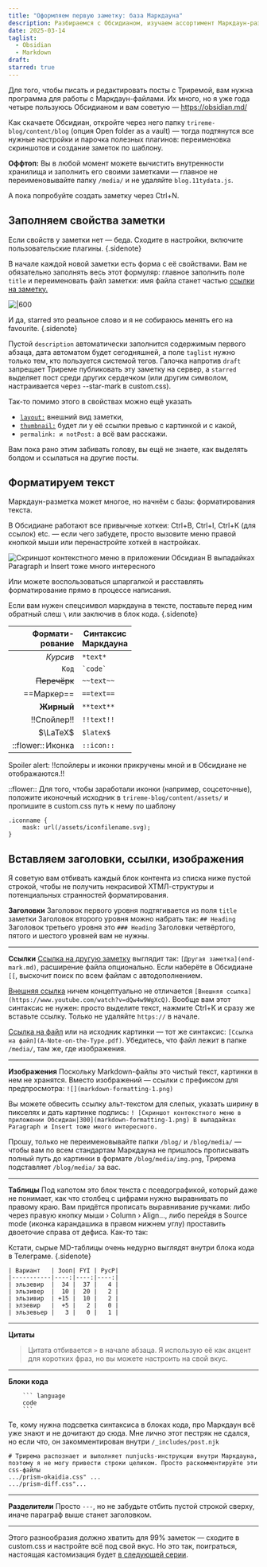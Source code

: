 ```yaml
---
title: "Оформляем первую заметку: база Маркдауна"
description: Разбираемся с Обсидианом, изучаем ассортимент Маркдаун-разметки и привыкаем писать посты не в облако.
date: 2025-03-14
taglist:
  - Obsidian
  - Markdown
draft: 
starred: true
---
```

Для того, чтобы писать и редактировать посты с Триремой, вам нужна программа для работы с Маркдаун-файлами. Их много, но я уже года четыре пользуюсь Обсидианом и вам советую — https://obsidian.md/

Как скачаете Обсидиан, откройте через него папку `trireme-blog/content/blog` (опция Open folder as a vault) — тогда подтянутся все нужные настройки и парочка полезных плагинов: переименовка скриншотов и создание заметок по шаблону.

**Оффтоп:** Вы в любой момент можете вычистить внутренности хранилища и заполнить его своими заметками — главное не переименовывайте папку `/media/` и не удаляйте `blog.11tydata.js`.

А пока попробуйте создать заметку через Ctrl+N. 

## Заполняем свойства заметки

Если свойств у заметки нет — беда. Сходите в настройки, включите пользовательские плагины. {.sidenote}

В начале каждой новой заметки есть форма с её свойствами. Вам не обязательно заполнять весь этот формуляр: главное заполнить поле `title` и переименовать файл заметки: имя файла станет частью [ссылки на заметку.](markdown-formatting)

![|600](markdown-formatting.png)

И да, starred это реальное слово и я не собираюсь менять его на favourite. {.sidenote}

Пустой `description` автоматически заполнится содержимым первого абзаца, дата автоматом будет сегодняшней, а поле `taglist` нужно только тем, кто пользуется системой тегов. Галочка напротив `draft` запрещает Триреме публиковать эту заметку на сервер, а `starred` выделяет пост среди других сердечком (или другим символом, настраивается через --star-mark в custom.css).

Так-то помимо этого в свойствах можно ещё указать 
- [`layout:`](featured-pages) внешний вид заметки, 
- [`thumbnail:`](link-previews.md) будет ли у её ссылки превью с картинкой и с какой,
- `permalink: и notPost:` а всё вам расскажи.

Вам пока рано этим забивать голову, вы ещё не знаете, как выделять болдом и ссылаться на другие посты.
## Форматируем текст

Маркдаун-разметка может многое, но начнём с базы: форматирования текста.

В Обсидиане работают все привычные хоткеи: Ctrl+B, Ctrl+I, Ctrl+K (для ссылок) etc. — если чего забудете, просто вызовите меню правой кнопкой мыши или перенастройте хоткей в настройках.

![Скриншот контекстного меню в приложении Обсидиан](markdown-formatting-1.png) В выпадайках Paragraph и Insert тоже много интересного

Или можете воспользоваться шпаргалкой и расставлять форматирование прямо в процессе написания. 

Если вам нужен спецсимвол маркдауна в тексте, поставьте перед ним обратный слеш `\`  или заключив в блок кода. {.sidenote}

| Формати-<br>рование | Синтаксис<br>Маркдауна |
| ------------------: | ---------------------- |
|            *Курсив* | `*text*`               |
|               `Код` | ``` `code` ```         |
|        ~~Перечёрк~~ | `~~text~~`             |
|          ==Маркер== | `==text==`             |
|          **Жирный** | `**text**`             |
|         !!Спойлер!! | `!!text!!`             |
|            $\LaTeX$ | `$latex$`              |
|   ::flower:: Иконка | `::icon::`             |

Spoiler alert: !!спойлеры и иконки прикручены мной и в Обсидиане не отображаются.!!

::flower:: Для того, чтобы заработали иконки (например, соцсеточные), положите иконочный исходник в `trireme-blog/content/assets/`  и пропишите в custom.css путь к нему по шаблону

```
.iconname {
	mask: url(/assets/iconfilename.svg);
}
```

## Вставляем заголовки, ссылки, изображения

Я советую вам отбивать каждый блок контента из списка ниже пустой строкой, чтобы не получить некрасивой ХТМЛ-структуры и потенциальных странностей форматирования. 

**Заголовки**
Заголовок первого уровня подтягивается из поля `title` заметки
Заголовок второго уровня можно набрать так: `## Heading`
Заголовок третьего уровня это `### Heading`
Заголовки четвёртого, пятого и шестого уровней вам не нужны.

---

**Ссылки**
[Ссылка на другую заметку](end-mark.md) выглядит так: `[Другая заметка](end-mark.md)`, расширение файла опционально. Если наберёте в Обсидиане `[[`, выскочит поиск по всем файлам с автодополнением. 

[Внешняя ссылка](https://www.youtube.com/watch?v=dQw4w9WgXcQ) ничем концептуально не отличается `[Внешняя ссылка](https://www.youtube.com/watch?v=dQw4w9WgXcQ)`. Вообще вам этот синтаксис не нужен: просто выделите текст, нажмите Ctrl+K и сразу же вставьте ссылку. Только не удаляйте `https://` в начале.

[Ссылка на файл](A-Note-on-the-Type.pdf) или на исходник картинки — тот же синтаксис: `[Ссылка на файл](A-Note-on-the-Type.pdf)`. Убедитесь, что файл лежит в папке `/media/`, там же, где изображения.

---

**Изображения**
Поскольку Markdown-файлы это чистый текст, картинки в нем не хранятся. Вместо изображений — ссылки с префиксом для предпросмотра: `![](markdown-formatting-1.png)`

Вы можете обвесить ссылку альт-текстом для слепых, указать ширину в пикселях и дать картинке подпись: `! [Скриншот контекстного меню в приложении Обсидиан|300](markdown-formatting-1.png) В выпадайках Paragraph и Insert тоже много интересного.`

Прошу, только не переименовывайте папки `/blog/` и `/blog/media/` — чтобы вам по всем стандартам Маркдауна не пришлось прописывать полный путь до картинки в формате `/blog/media/img.png`, Трирема подставляет `/blog/media/` за вас.

---

**Таблицы**
Под капотом это блок текста с псевдографикой, который даже не понимает, как что столбец с цифрами нужно выравнивать по правому краю. Вам придётся прописать выравнивание ручками: либо через правую кнопку мыши › Column › Align..., либо перейдя в Source mode (иконка карандашика в правом нижнем углу) проставить двоеточие справа от дефиса. Как-то так:

Кстати, сырые MD-таблицы очень недурно выглядят внутри блока кода в Телеграме. {.sidenote}

```
| Вариант   | Зооп| FYI | PycP|
|-----------|----:|----:|----:|
| эльзевир  |  34 |  37 |   4 |
| эльзивер  |  10 |  20 |   2 |
| эльзивир  | +15 |  10 |   2 |
| элзевир   |  +5 |   2 |   0 |
| эльзевьер |   3 |   0 |   1 |
```

---

**Цитаты**

> Цитата отбивается `>` в начале абзаца. Я использую её как акцент для коротких фраз, но вы можете настроить на свой вкус.


---

**Блоки кода**
```
	``` language
	code
	```
```

Те, кому нужна подсветка синтаксиса в блоках кода, про Маркдаун всё уже знают и не дочитают до сюда. Мне лично этот пестряк не сдался, но если что, он закомментирован внутри `/_includes/post.njk`

```
# Трирема распознает и выполняет nunjucks-инструкции внутри Маркдауна, поэтому я не могу привести строки целиком. Просто раскомментируйте эти css-файлы
.../prism-okaidia.css" ...
.../prism-diff.css"...
```


---

**Разделители**
Просто `---`, но не забудьте отбить пустой строкой сверху, иначе параграф выше станет заголовком.

---

Этого разнообразия должно хватить для 99% заметок — сходите в custom.css и настройте всё под свой вкус. Но это так, поиграться, настоящая кастомизация будет [в следующей серии](markdown-extras.md).
